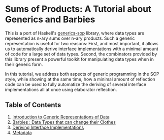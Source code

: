 # Sums of Products: A Tutorial about Generics and Barbies

This is a port of Haskell's [generics-sop](https://github.com/well-typed/generics-sop)
library, where data types are represented as n-ary sums over n-ary products.
Such a generic representation is useful for two reasons: First, and most important,
it allows us to automatically derive interface implementations with a
minimal amount of code for a large set of data types. Second, the combinators
provided by this library present a powerful toolkit
for manipulating data types when in their generic form.

In this tutorial, we address both aspects of generic programming
in the SOP style, while showing at the same time, how a minimal
amount of reflection code can be used to fully automatize the deriving
of several interface implementations all at once
using elaborator reflection.

## Table of Contents

1. [Introduction to Generic Representations of Data](docs/md/Intro.md)
2. [Barbies : Data Types that can change their Clothes](docs/md/Barbies.md)
3. [Deriving Interface Implementations](docs/md/Deriving.md)
4. [Metadata](docs/md/Metadata.md)
